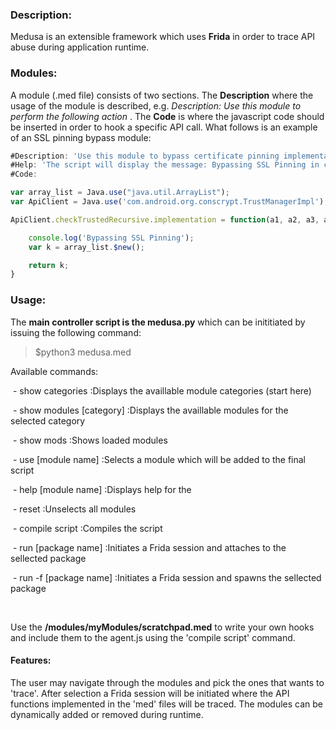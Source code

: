 ### Description:

Medusa is an extensible framework which uses **Frida** in order to trace API abuse during application runtime. 

### Modules:

A module (.med file) consists of two sections. The **Description** where the usage of the module is described, e.g. *Description: Use this module to perform the following action* . The **Code** is where the javascript code should be inserted in order to hook a specific API call. What follows is an example of an SSL pinning bypass module:

```js
#Description: 'Use this module to bypass certificate pinning implementations based on TrustManagerImpl'
#Help: 'The script will display the message: Bypassing SSL Pinning in case of successful bypass'
#Code:

var array_list = Java.use("java.util.ArrayList");
var ApiClient = Java.use('com.android.org.conscrypt.TrustManagerImpl');

ApiClient.checkTrustedRecursive.implementation = function(a1, a2, a3, a4, a5, a6) {

    console.log('Bypassing SSL Pinning');
    var k = array_list.$new();

    return k;
}
```

### Usage:

The **main controller script is the medusa.py** which can be inititiated by issuing the following command:

> $python3 medusa.med



Available commands:

​                    \- show categories           		:Displays the availlable module categories (start here)

​                    \- show modules [category]   :Displays the availlable modules for the selected category

​                    \- show mods                			:Shows loaded modules

​                    \- use [module name]         	:Selects a module which will be added to the final script

​                    \- help [module name]        	:Displays help for the 

​                    \- reset                   					 :Unselects all modules

​                    \- compile script            			:Compiles the script 

​                    \- run       [package name]  	 :Initiates a Frida session and attaches to the sellected package

​                    \- run -f   [package name]  	 :Initiates a Frida session and spawns the sellected package

​                    

Use the **/modules/myModules/scratchpad.med** to write your own hooks and include them to the agent.js using the 'compile script' command.

#### Features:

The user may navigate through the modules and pick the ones that wants to 'trace'. After selection a Frida session will be initiated where the API functions implemented in the 'med' files will be traced.  The modules can be dynamically added or removed during runtime. 



